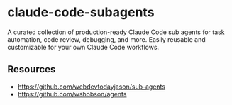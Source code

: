 # claude-code-subagents
A curated collection of production-ready Claude Code sub agents for task automation, code review, debugging, and more. Easily reusable and customizable for your own Claude Code workflows.

## Resources
- https://github.com/webdevtodayjason/sub-agents
- https://github.com/wshobson/agents
